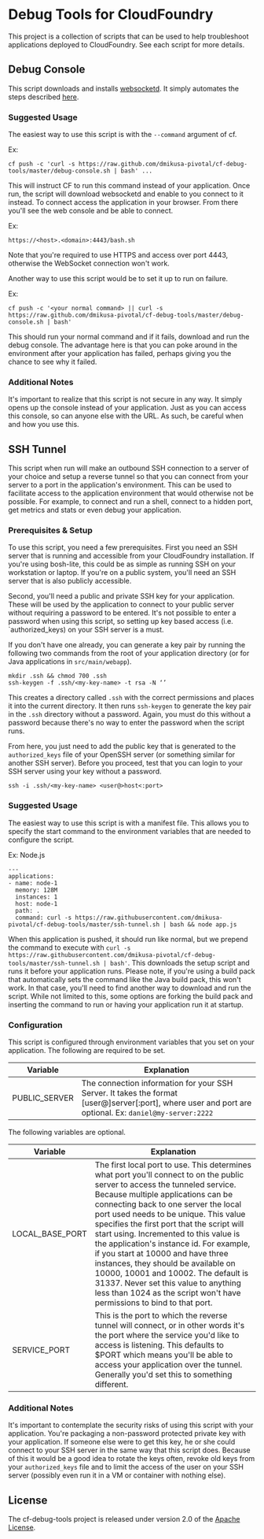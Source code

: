 # Debug Tools for CloudFoundry

This project is a collection of scripts that can be used to help troubleshoot applications deployed to CloudFoundry.  See each script for more details.

## Debug Console

This script downloads and installs [websocketd](https://github.com/joewalnes/websocketd).  It simply automates the steps described [here](http://www.iamjambay.com/2013/12/send-interactive-commands-to-cloud.html).

### Suggested Usage

The easiest way to use this script is with the ```--command``` argument of cf.

Ex:

```
cf push -c 'curl -s https://raw.github.com/dmikusa-pivotal/cf-debug-tools/master/debug-console.sh | bash' ...
```

This will instruct CF to run this command instead of your application.  Once run, the script will download websocketd and enable to you connect to it instead.  To connect access the application in your browser.  From there you'll see the web console and be able to connect.

Ex:

```
https://<host>.<domain>:4443/bash.sh
```

Note that you're required to use HTTPS and access over port 4443, otherwise the WebSocket connection won't work.

Another way to use this script would be to set it up to run on failure.

Ex:

```
cf push -c '<your normal command> || curl -s https://raw.github.com/dmikusa-pivotal/cf-debug-tools/master/debug-console.sh | bash'
```

This should run your normal command and if it fails, download and run the debug console.  The advantage here is that you can poke around in the environment after your application has failed, perhaps giving you the chance to see why it failed.

### Additional Notes

It's important to realize that this script is not secure in any way.  It simply opens up the console instead of your application.  Just as you can access this console, so can anyone else with the URL.  As such, be careful when and how you use this.

## SSH Tunnel

This script when run will make an outbound SSH connection to a server of your choice and setup a reverse tunnel so that you can connect from your server to a port in the application's environment.  This can be used to facilitate access to the application environment that would otherwise not be possible.  For example, to connect and run a shell, connect to a hidden port, get metrics and stats or even debug your application.

### Prerequisites & Setup

To use this script, you need a few prerequisites.  First you need an SSH server that is running and accessible from your CloudFoundry installation.  If you're using bosh-lite, this could be as simple as running SSH on your workstation or laptop.  If you're on a public system, you'll need an SSH server that is also publicly accessible.

Second, you'll need a public and private SSH key for your application.  These will be used by the application to connect to your public server without requiring a password to be entered.  It's not possible to enter a password when using this script, so setting up key based access (i.e. `authorized_keys) on your SSH server is a must.

If you don't have one already, you can generate a key pair by running the following two commands from the root of your application directory (or for Java applications in `src/main/webapp`).

```
mkdir .ssh && chmod 700 .ssh
ssh-keygen -f .ssh/<my-key-name> -t rsa -N ‘’
```

This creates a directory called `.ssh` with the correct permissions and places it into the current directory.  It then runs `ssh-keygen` to generate the key pair in the `.ssh` directory without a password.  Again, you must do this without a password because there's no way to enter the password when the script runs.

From here, you just need to add the public key that is generated to the `authorized_keys` file of your OpenSSH server (or something similar for another SSH server).  Before you proceed, test that you can login to your SSH server using your key without a password.

```
ssh -i .ssh/<my-key-name> <user@>host<:port>
```

### Suggested Usage

The easiest way to use this script is with a manifest file.  This allows you to specify the start command to the environment variables that are needed to configure the script.

Ex: Node.js

```
---
applications:
- name: node-1
  memory: 128M
  instances: 1
  host: node-1
  path: .
  command: curl -s https://raw.githubusercontent.com/dmikusa-pivotal/cf-debug-tools/master/ssh-tunnel.sh | bash && node app.js
```

When this application is pushed, it should run like normal, but we prepend the command to execute with `curl -s https://raw.githubusercontent.com/dmikusa-pivotal/cf-debug-tools/master/ssh-tunnel.sh | bash'`.  This downloads the setup script and runs it before your application runs.  Please note, if you're using a build pack that automatically sets the command like the Java build pack, this won't work.  In that case, you'll need to find another way to download and run the script.  While not limited to this, some options are forking the build pack and inserting the command to run or having your application run it at startup.

### Configuration

This script is configured through environment variables that you set on your application.  The following are required to be set.

|      Variable     |   Explanation                                        |
------------------- | -----------------------------------------------------|
| PUBLIC_SERVER     | The connection information for your SSH Server.  It takes the format [user@]server[:port], where user and port are optional.  Ex:  `daniel@my-server:2222` |

The following variables are optional.

|      Variable     |   Explanation                                        |
------------------- | -----------------------------------------------------|
| LOCAL_BASE_PORT   | The first local port to use.  This determines what port you'll connect to on the public server to access the tunneled service.  Because multiple applications can be connecting back to one server the local port used needs to be unique.  This value specifies the first port that the script will start using.  Incremented to this value is the application's instance id.  For example, if you start at 10000 and have three instances, they should be available on 10000, 10001 and 10002.  The default is 31337. Never set this value to anything less than 1024 as the script won't have permissions to bind to that port. |
| SERVICE_PORT      | This is the port to which the reverse tunnel will connect, or in other words it's the port where the service you'd like to access is listening.  This defaults to $PORT which means you'll be able to access your application over the tunnel.  Generally you'd set this to something different. |

### Additional Notes

It's important to contemplate the security risks of using this script with your application.  You're packaging a non-password protected private key with your application.  If someone else were to get this key, he or she could connect to your SSH server in the same way that this script does.  Because of this it would be a good idea to rotate the keys often, revoke old keys from your `authorized_keys` file and to limit the access of the user on your SSH server (possibly even run it in a VM or container with nothing else).

## License
The cf-debug-tools project is released under version 2.0 of the [Apache License](http://www.apache.org/licenses/LICENSE-2.0).
